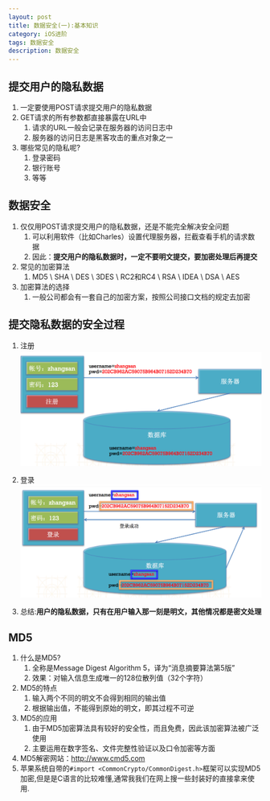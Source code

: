 ```yaml
---
layout: post
title: 数据安全(一):基本知识
category: iOS进阶
tags: 数据安全
description: 数据安全
--- 
```


## 提交用户的隐私数据
1. 一定要使用POST请求提交用户的隐私数据
2. GET请求的所有参数都直接暴露在URL中
    1. 请求的URL一般会记录在服务器的访问日志中
    2. 服务器的访问日志是黑客攻击的重点对象之一
3. 哪些常见的隐私呢? 
    1. 登录密码
    2. 银行账号
    3. 等等
    
## 数据安全
1. 仅仅用POST请求提交用户的隐私数据，还是不能完全解决安全问题
   1. 可以利用软件（比如Charles）设置代理服务器，拦截查看手机的请求数据
   2. 因此：**提交用户的隐私数据时，一定不要明文提交，要加密处理后再提交**
2. 常见的加密算法
    1. MD5 \ SHA \ DES \ 3DES \ RC2和RC4 \ RSA \ IDEA \ DSA \ AES
3. 加密算法的选择
    1. 一般公司都会有一套自己的加密方案，按照公司接口文档的规定去加密
    
## 提交隐私数据的安全过程
1. 注册
    ![图1](https://raw.githubusercontent.com/zhoghua123/imgsBed/master/security.png)  
2. 登录
    ![图1](https://raw.githubusercontent.com/zhoghua123/imgsBed/master/security1.png)   
    
3. 总结:**用户的隐私数据，只有在用户输入那一刻是明文，其他情况都是密文处理**

## MD5
1. 什么是MD5?
    1. 全称是Message Digest Algorithm 5，译为“消息摘要算法第5版”
    2. 效果：对输入信息生成唯一的128位散列值（32个字符）
2. MD5的特点
    1. 输入两个不同的明文不会得到相同的输出值
    2. 根据输出值，不能得到原始的明文，即其过程不可逆
3. MD5的应用
    1. 由于MD5加密算法具有较好的安全性，而且免费，因此该加密算法被广泛使用
    2. 主要运用在数字签名、文件完整性验证以及口令加密等方面
4. MD5解密网站：http://www.cmd5.com
5. 苹果系统自带的`#import <CommonCrypto/CommonDigest.h>`框架可以实现MD5加密,但是是C语言的比较难懂,通常我我们在网上搜一些封装好的直接拿来使用.
     

